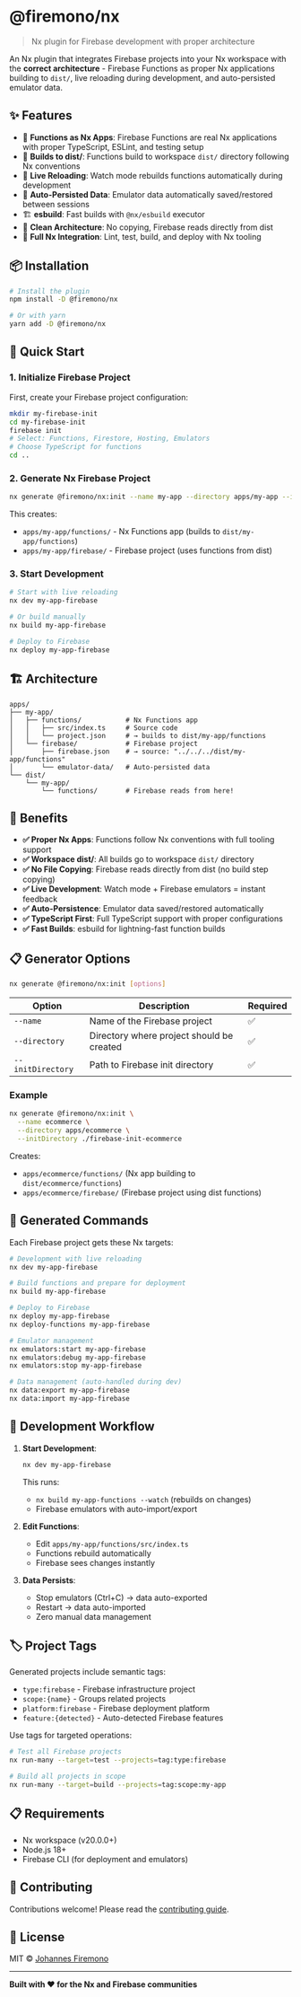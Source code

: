 # @firemono/nx

> Nx plugin for Firebase development with proper architecture

An Nx plugin that integrates Firebase projects into your Nx workspace with the **correct architecture** - Firebase Functions as proper Nx applications building to `dist/`, live reloading during development, and auto-persisted emulator data.

## ✨ Features

- 🚀 **Functions as Nx Apps**: Firebase Functions are real Nx applications with proper TypeScript, ESLint, and testing setup
- 📂 **Builds to dist/**: Functions build to workspace `dist/` directory following Nx conventions  
- 🔄 **Live Reloading**: Watch mode rebuilds functions automatically during development
- 💾 **Auto-Persisted Data**: Emulator data automatically saved/restored between sessions
- 🏗️ **esbuild**: Fast builds with `@nx/esbuild` executor
- 🧹 **Clean Architecture**: No copying, Firebase reads directly from dist
- 🔧 **Full Nx Integration**: Lint, test, build, and deploy with Nx tooling

## 📦 Installation

```bash
# Install the plugin
npm install -D @firemono/nx

# Or with yarn
yarn add -D @firemono/nx
```

## 🚀 Quick Start

### 1. Initialize Firebase Project

First, create your Firebase project configuration:

```bash
mkdir my-firebase-init
cd my-firebase-init
firebase init
# Select: Functions, Firestore, Hosting, Emulators
# Choose TypeScript for functions
cd ..
```

### 2. Generate Nx Firebase Project

```bash
nx generate @firemono/nx:init --name my-app --directory apps/my-app --initDirectory ./my-firebase-init
```

This creates:
- `apps/my-app/functions/` - Nx Functions app (builds to `dist/my-app/functions`)
- `apps/my-app/firebase/` - Firebase project (uses functions from dist)

### 3. Start Development

```bash
# Start with live reloading
nx dev my-app-firebase

# Or build manually  
nx build my-app-firebase

# Deploy to Firebase
nx deploy my-app-firebase
```

## 🏗️ Architecture

```
apps/
├── my-app/
│   ├── functions/           # Nx Functions app
│   │   ├── src/index.ts     # Source code
│   │   └── project.json     # → builds to dist/my-app/functions
│   └── firebase/            # Firebase project  
│       ├── firebase.json    # → source: "../../../dist/my-app/functions"
│       └── emulator-data/   # Auto-persisted data
└── dist/
    └── my-app/
        └── functions/       # Firebase reads from here!
```

## 🎯 Benefits

- **✅ Proper Nx Apps**: Functions follow Nx conventions with full tooling support
- **✅ Workspace dist/**: All builds go to workspace `dist/` directory  
- **✅ No File Copying**: Firebase reads directly from dist (no build step copying)
- **✅ Live Development**: Watch mode + Firebase emulators = instant feedback
- **✅ Auto-Persistence**: Emulator data saved/restored automatically
- **✅ TypeScript First**: Full TypeScript support with proper configurations
- **✅ Fast Builds**: esbuild for lightning-fast function builds

## 📋 Generator Options

```bash
nx generate @firemono/nx:init [options]
```

| Option | Description | Required |
|--------|-------------|----------|
| `--name` | Name of the Firebase project | ✅ |
| `--directory` | Directory where project should be created | ✅ |  
| `--initDirectory` | Path to Firebase init directory | ✅ |

### Example

```bash
nx generate @firemono/nx:init \
  --name ecommerce \
  --directory apps/ecommerce \
  --initDirectory ./firebase-init-ecommerce
```

Creates:
- `apps/ecommerce/functions/` (Nx app building to `dist/ecommerce/functions`)
- `apps/ecommerce/firebase/` (Firebase project using dist functions)

## 🔧 Generated Commands

Each Firebase project gets these Nx targets:

```bash
# Development with live reloading
nx dev my-app-firebase

# Build functions and prepare for deployment  
nx build my-app-firebase

# Deploy to Firebase
nx deploy my-app-firebase
nx deploy-functions my-app-firebase

# Emulator management
nx emulators:start my-app-firebase
nx emulators:debug my-app-firebase  
nx emulators:stop my-app-firebase

# Data management (auto-handled during dev)
nx data:export my-app-firebase
nx data:import my-app-firebase
```

## 🔄 Development Workflow

1. **Start Development**:
   ```bash
   nx dev my-app-firebase
   ```
   This runs:
   - `nx build my-app-functions --watch` (rebuilds on changes)
   - Firebase emulators with auto-import/export

2. **Edit Functions**: 
   - Edit `apps/my-app/functions/src/index.ts`
   - Functions rebuild automatically
   - Firebase sees changes instantly

3. **Data Persists**:
   - Stop emulators (Ctrl+C) → data auto-exported  
   - Restart → data auto-imported
   - Zero manual data management

## 🏷️ Project Tags

Generated projects include semantic tags:

- `type:firebase` - Firebase infrastructure project
- `scope:{name}` - Groups related projects  
- `platform:firebase` - Firebase deployment platform
- `feature:{detected}` - Auto-detected Firebase features

Use tags for targeted operations:
```bash
# Test all Firebase projects
nx run-many --target=test --projects=tag:type:firebase

# Build all projects in scope  
nx run-many --target=build --projects=tag:scope:my-app
```

## 📋 Requirements

- Nx workspace (v20.0.0+)
- Node.js 18+
- Firebase CLI (for deployment and emulators)

## 🤝 Contributing

Contributions welcome! Please read the [contributing guide](https://github.com/johannesnormannjensen/firemono/blob/main/CONTRIBUTING.md).

## 📄 License

MIT © [Johannes Firemono](https://github.com/johannesnormannjensen/firemono)

---

**Built with ❤️ for the Nx and Firebase communities**
